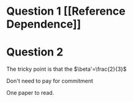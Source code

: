 # Question 1 [[Reference Dependence]]


# Question 2

The tricky point is that the $\beta'=\frac{2}{3}$

Don't need to pay for commitment


One paper to read.  